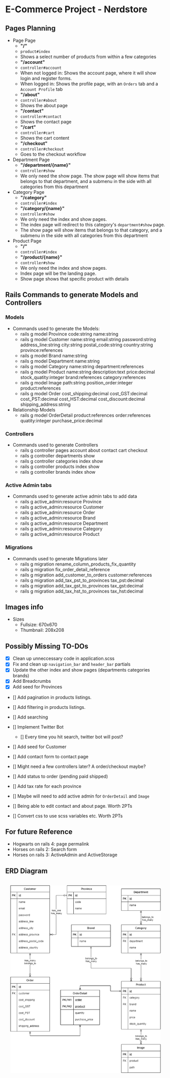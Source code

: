 # E-Commerce Project - Nerdstore

## Pages Planning

- Page Page
    - **"/"**
    - `product#index`
    - Shows a select number of products from within a few categories
    - **"/account"**
    - `controller#account`
    - When not logged in: Shows the account page, where it will show login and register forms.
    - When logged in: Shows the profile page, with an `Orders` tab and a `Account Profile` tab
    - **"/about"**
    - `controller#about`
    - Shows the about page
    - **"/contact"**
    - `controller#contact`
    - Shows the contact page
    - **"/cart"**
    - `controller#cart`
    - Shows the cart content
    - **"/checkout"**
    - `controller#checkout`
    - Goes to the checkout workflow
- Department Page
    - **"/department/{name}"**
    - `controller#show`
    - We only need the show page. The show page will show items that belongs to that department, and a submenu in the side with all categories from this department
- Category Page
    - **"/category"**
    - `controller#index`
    - **"/category/{name}"**
    - `controller#show`
    - We only need the index and show pages.
    - The index page will redirect to this category's `department#show` page.
    - The show page will show items that belongs to that category, and a submenu in the side with all categories from this department
- Product Page
    - **"/"**
    - `controller#index`
    - **"/product/{name}"**
    - `controller#show`
    - We only need the index and show pages.
    - Index page will be the landing page.
    - Show page shows that specific product with details



## Rails Commands to generate Models and Controllers

### Models

- Commands used to generate the Models:
    - rails g model Province code:string name:string
    - rails g model Customer name:string email:string password:string address_line:string city:string postal_code:string country:string province:references
    - rails g model Brand name:string
    - rails g model Department name:string
    - rails g model Category name:string department:references
    - rails g model Product name:string description:text price:decimal stock_quatity:integer brand:references category:references
    - rails g model Image path:string position_order:integer product:references
    - rails g model Order cost_shipping:decimal cost_GST:decimal cost_PST:decimal cost_HST:decimal cost_discount:decimal shipping_address:string
- Relationship Models
    - rails g model OrderDetail product:references order:references quatity:integer purchase_price:decimal

### Controllers

- Commands used to generate Controllers
    - rails g controller pages account about contact cart checkout
    - rails g controller departments show
    - rails g controller categories index show
    - rails g controller products index show
    - rails g controller brands index show

### Active Admin tabs

- Commands used to generate active admin tabs to add data
    - rails g active_admin:resource Province
    - rails g active_admin:resource Customer
    - rails g active_admin:resource Order
    - rails g active_admin:resource Brand
    - rails g active_admin:resource Department
    - rails g active_admin:resource Category
    - rails g active_admin:resource Product

### Migrations

- Commands used to generate Migrations later
    - rails g migration rename_column_products_fix_quantity
    - rails g migration fix_order_detail_reference
    - rails g migration add_customer_to_orders customer:references
    - rails g migration add_tax_pst_to_provinces tax_pst:decimal
    - rails g migration add_tax_gst_to_provinces tax_gst:decimal
    - rails g migration add_tax_hst_to_provinces tax_hst:decimal

## Images info

- Sizes
    - Fullsize: 670x670
    - Thumbnail: 208x208

## Possibly Missing TO-DOs

- [x] Clean up unneccessary code in application.scss
- [x] Fix and clean up `navigation_bar` and `header_bar` partials
- [x] Update the other index and show pages (departments categories brands)
- [x] Add Breadcrumbs
- [x] Add seed for Provinces
- [] Add pagination in products listings.
- [] Add filtering in products listings.
- [] Add searching
- [] Implement Twitter Bot
    - [] Every time you hit search, twitter bot will post?
- [] Add seed for Customer
- [] Add contact form to contact page

- [] Might need a few controllers later? A order/checkout maybe?
- [] Add status to order (pending paid shipped)
- [] Add tax rate for each province
- [] Maybe will need to add active admin for `OrderDetail` and `Image`

- [] Being able to edit contact and about page. Worth 2PTs
- [] Convert css to use scss variables etc. Worth 2PTs

## For future Reference

- Hogwarts on rails 4: page permalink
- Horses on rails 2: Search form
- Horses on rails 3: ActiveAdmin and ActiveStorage

## ERD Diagram
<div style="display: block; text-align: center; padding: 1rem; max-width:100%; height:auto;">
    <img src="./docs/ecommerce.png">
</div>
